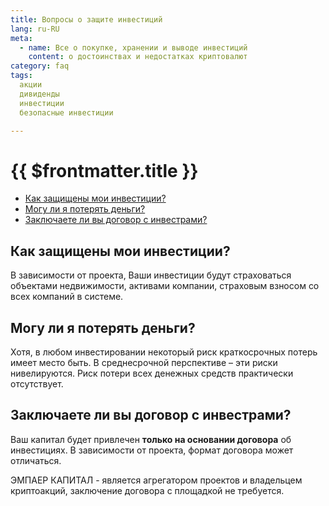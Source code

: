 ```yaml
---
title: Вопросы о защите инвестиций
lang: ru-RU
meta:
  - name: Все о покупке, хранении и выводе инвестиций 
    content: о достоинствах и недостатках криптовалют
category: faq
tags: 
  акции
  дивиденды
  инвестиции
  безопасные инвестиции

---
```



# {{ $frontmatter.title }} 

* [Как защищены мои инвестиции?](#%D0%BA%D0%B0%D0%BA-%D0%B7%D0%B0%D1%89%D0%B8%D1%89%D0%B5%D0%BD%D1%8B-%D0%BC%D0%BE%D0%B8-%D0%B8%D0%BD%D0%B2%D0%B5%D1%81%D1%82%D0%B8%D1%86%D0%B8%D0%B8)
* [Могу ли я потерять деньги?](#%D0%BC%D0%BE%D0%B3%D1%83-%D0%BB%D0%B8-%D1%8F-%D0%BF%D0%BE%D1%82%D0%B5%D1%80%D1%8F%D1%82%D1%8C-%D0%B4%D0%B5%D0%BD%D1%8C%D0%B3%D0%B8)
* [Заключаете ли вы договор с инвестрами?](#%D0%B7%D0%B0%D0%BA%D0%BB%D1%8E%D1%87%D0%B0%D0%B5%D1%82%D0%B5-%D0%BB%D0%B8-%D0%B2%D1%8B-%D0%B4%D0%BE%D0%B3%D0%BE%D0%B2%D0%BE%D1%80-%D1%81-%D0%B8%D0%BD%D0%B2%D0%B5%D1%81%D1%82%D1%80%D0%B0%D0%BC%D0%B8)

## Как защищены мои инвестиции? <Badge text="?" type="warning"/> 
В зависимости от проекта, Ваши инвестиции будут страховаться объектами недвижимости, активами компании, страховым взносом со всех компаний в системе. 


## Могу ли я потерять деньги? <Badge text="?" type="warning"/> 

Хотя, в любом инвестировании некоторый риск краткосрочных потерь имеет место быть. В среднесрочной перспективе – эти риски нивелируются.
Риск потери всех денежных средств практически отсутствует. 

## Заключаете ли вы договор с инвестрами? <Badge text="?" type="warning"/> 

Ваш капитал будет привлечен **только на основании договора** об инвестициях.
В зависимости от проекта, формат договора может отличаться. 

ЭМПАЕР КАПИТАЛ - является агрегатором проектов и владельцем криптоакций, заключение договора с площадкой не требуется.